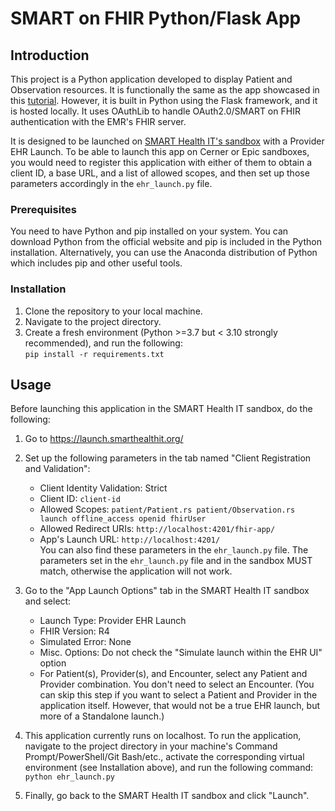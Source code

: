 # SMART on FHIR Python/Flask App

## Introduction

This project is a Python application developed to display Patient and Observation resources. It is functionally the same as the app showcased in this [tutorial](https://engineering.cerner.com/smart-on-fhir-tutorial/). However, it is built in Python using the Flask framework, and it is hosted locally. It uses OAuthLib to handle OAuth2.0/SMART on FHIR authentication with the EMR's FHIR server.

It is designed to be launched on [SMART Health IT's sandbox](https://launch.smarthealthit.org/) with a Provider EHR Launch. To be able to launch this app on Cerner or Epic sandboxes, you would need to register this application with either of them to obtain a client ID, a base URL, and a list of allowed scopes, and then set up those parameters accordingly in the `ehr_launch.py` file.

### Prerequisites

You need to have Python and pip installed on your system. You can download Python from the official website and pip is included in the Python installation. Alternatively, you can use the Anaconda distribution of Python which includes pip and other useful tools.

### Installation

1. Clone the repository to your local machine.
2. Navigate to the project directory.
3. Create a fresh environment (Python >=3.7 but < 3.10 strongly recommended), and run the following:  
`pip install -r requirements.txt`

## Usage

Before launching this application in the SMART Health IT sandbox, do the following:  

1. Go to <https://launch.smarthealthit.org/>  

2. Set up the following parameters in the tab named "Client Registration and Validation":  

    - Client Identity Validation: Strict
    - Client ID: `client-id`
    - Allowed Scopes: `patient/Patient.rs patient/Observation.rs launch offline_access openid fhirUser`
    - Allowed Redirect URIs: `http://localhost:4201/fhir-app/`
    - App's Launch URL: `http://localhost:4201/`  
    You can also find these parameters in the `ehr_launch.py` file. The parameters set in the `ehr_launch.py` file and in the sandbox MUST match, otherwise the application will not work.  

3. Go to the "App Launch Options" tab in the SMART Health IT sandbox and select:

    - Launch Type: Provider EHR Launch  
    - FHIR Version: R4  
    - Simulated Error: None  
    - Misc. Options: Do not check the "Simulate launch within the EHR UI" option
    - For Patient(s), Provider(s), and Encounter, select any Patient and Provider combination. You don't need to select an Encounter. (You can skip this step if you want to select a Patient and Provider in the application itself. However, that would not be a true EHR launch, but more of a Standalone launch.)  

4. This application currently runs on localhost. To run the application, navigate to the project directory in your machine's Command Prompt/PowerShell/Git Bash/etc., activate the corresponding virtual environment (see Installation above), and run the following command:  
`python ehr_launch.py`  

5. Finally, go back to the SMART Health IT sandbox and click "Launch".
